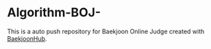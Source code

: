 # Algorithm-BOJ-
This is a auto push repository for Baekjoon Online Judge created with [BaekjoonHub](https://github.com/BaekjoonHub/BaekjoonHub).
